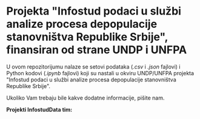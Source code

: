 # Projekta "Infostud podaci u službi analize procesa depopulacije stanovništva Republike Srbije", finansiran od strane UNDP i UNFPA

U ovom repozitorijumu nalaze se setovi podataka (*.csv* i *.json* fajlovi) i Python kodovi (*.ipynb* fajlovi) koji su nastali u okviru UNDP/UNFPA projekta "Infostud podaci u službi analize procesa depopulacije stanovništva Republike Srbije".

Ukoliko Vam trebaju bile kakve dodatne informacije, pišite nam.

**Projekti InfostudData tim:** 
